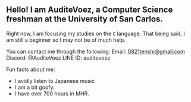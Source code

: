 ## Hello! I am AuditeVoez, a Computer Science freshman at the University of San Carlos. 

Right now, I am focusing my studies on the `C` language.
That being said, I am still a beginner so I may not be of much help.


You can contact me through the following:
Email: 0821tenshi@gmail.com
Discord: @AuditeVoez
LINE ID: auditevoez

Fun facts about me:
- I avidly listen to Japanese music
- I am a bit goofy.
- I have over 700 hours in MHR.

<!--
**AuditeVoez/AuditeVoez** is a ✨ _special_ ✨ repository because its `README.md` (this file) appears on your GitHub profile.

Here are some ideas to get you started:

- 🔭 I’m currently working on ...
- 🌱 I’m currently learning ...
- 👯 I’m looking to collaborate on ...
- 🤔 I’m looking for help with ...
- 💬 Ask me about ...
- 📫 How to reach me: ...
- 😄 Pronouns: ...
- ⚡ Fun fact: ...
-->
